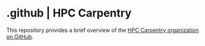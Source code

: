 # .github | HPC Carpentry

This repository provides a brief overview of the
[HPC Carpentry organization on GitHub][hpc-carpentry].

[hpc-carpentry]: https://github.com/hpc-carpentry
